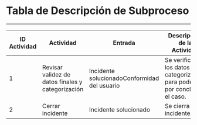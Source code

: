 # Tabla de Descripción de Subproceso

---



| ID Actividad | Actividad | Entrada | Descripción de la Actividad | Salida | Rol – Participante |
| --- | --- | --- | --- | --- | --- |
| 1 | Revisar validez de datos finales y categorización | Incidente solucionadoConformidad del usuario | Se verifican los datos y la categorización para poder dar por concluido el caso. | Incidente solucionado | E: Soporte de incidentes 1o / No Nivel |
| 2 | Cerrar incidente | Incidente solucionado | Se cierra el incidente. | Incidente cerrado | E: Soporte de N Nivel |